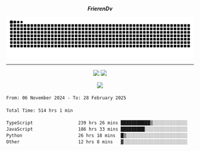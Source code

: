 ***<p align="center">FrierenDv</p>***

<div align="center">
  <picture>
      <source
    media="(prefers-color-scheme: dark)"
      srcset="https://raw.githubusercontent.com/platane/snk/output/github-contribution-grid-snake-dark.svg"
      />
    <source
      media="(prefers-color-scheme: light)"
      srcset="https://raw.githubusercontent.com/xct007/xct007/output/github-contribution-grid-snake.svg"
      />
    <img
      alt="Snake"
      src="https://raw.githubusercontent.com/xct007/xct007/output/github-contribution-grid-snake.svg"
      />
  </picture>

</div>

___
<p align="center">
  <img src="https://readme-stats-blush-eta.vercel.app/api/top-langs/?username=xct007&layout=compact" />
  <img src="https://readme-stats-blush-eta.vercel.app/api?username=xct007&show_icons=true&theme=transparent&hide_title=true&include_all_commits=true" />
</p>

<p align="center">
  <img src="https://github-profile-trophy.vercel.app/?username=xct007&theme=light&margin-w=15" />
</p>
<!--START_SECTION:waka-->

```txt
From: 06 November 2024 - To: 28 February 2025

Total Time: 514 hrs 1 min

TypeScript                 239 hrs 26 mins ███████████▒░░░░░░░░░░░░░   45.51 %
JavaScript                 186 hrs 33 mins █████████░░░░░░░░░░░░░░░░   35.45 %
Python                     26 hrs 18 mins  █▒░░░░░░░░░░░░░░░░░░░░░░░   05.00 %
Other                      12 hrs 8 mins   ▓░░░░░░░░░░░░░░░░░░░░░░░░   02.31 %
```

<!--END_SECTION:waka-->
